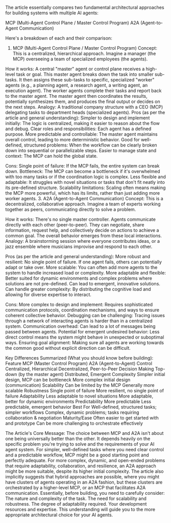 The article essentially compares two fundamental architectural approaches for building systems with multiple AI agents:

MCP (Multi-Agent Control Plane / Master Control Program)
A2A (Agent-to-Agent Communication)

Here's a breakdown of each and their comparison:

1. MCP (Multi-Agent Control Plane / Master Control Program)
Concept: This is a centralized, hierarchical approach. Imagine a manager (the MCP) overseeing a team of specialized employees (the agents).

How it works:
A central "master" agent or control plane receives a high-level task or goal.
This master agent breaks down the task into smaller sub-tasks.
It then assigns these sub-tasks to specific, specialized "worker" agents (e.g., a planning agent, a research agent, a writing agent, an execution agent).
The worker agents complete their tasks and report back to the master agent.
The master agent then coordinates the results, potentially synthesizes them, and produces the final output or decides on the next steps.
Analogy: A traditional company structure with a CEO (MCP) delegating tasks to department heads (specialized agents).
Pros (as per the article and general understanding):
Simpler to design and implement initially: The logic is centralized, making it easier to reason about the flow and debug.
Clear roles and responsibilities: Each agent has a defined purpose.
More predictable and controllable: The master agent maintains overall control, leading to more deterministic behavior.
Good for well-defined, structured problems: When the workflow can be clearly broken down into sequential or parallelizable steps.
Easier to manage state and context: The MCP can hold the global state.


Cons:
Single point of failure: If the MCP fails, the entire system can break down.
Bottleneck: The MCP can become a bottleneck if it's overwhelmed with too many tasks or if the coordination logic is complex.
Less flexible and adaptable: It struggles with novel situations or tasks that don't fit neatly into its pre-defined structure.
Scalability limitations: Scaling often means making the MCP more powerful, which has its limits, rather than just adding more worker agents.
3. A2A (Agent-to-Agent Communication)
Concept: This is a decentralized, collaborative approach. Imagine a team of experts working together as peers, communicating directly to solve a problem.

How it works:
There's no single master controller.
Agents communicate directly with each other (peer-to-peer).
They can negotiate, share information, request help, and collectively decide on actions to achieve a common goal.
The overall behavior emerges from these local interactions.
Analogy: A brainstorming session where everyone contributes ideas, or a jazz ensemble where musicians improvise and respond to each other.

Pros (as per the article and general understanding):
More robust and resilient: No single point of failure. If one agent fails, others can potentially adapt or take over.
More scalable: You can often add more agents to the system to handle increased load or complexity.
More adaptable and flexible: Better suited for dynamic environments and complex problems where solutions are not pre-defined. Can lead to emergent, innovative solutions.
Can handle greater complexity: By distributing the cognitive load and allowing for diverse expertise to interact.

Cons:
More complex to design and implement: Requires sophisticated communication protocols, coordination mechanisms, and ways to ensure coherent collective behavior.
Debugging can be challenging: Tracing issues through a network of interacting agents is harder than in a centralized system.
Communication overhead: Can lead to a lot of messages being passed between agents.
Potential for emergent undesired behavior: Less direct control means the system might behave in unexpected or suboptimal ways.
Ensuring goal alignment: Making sure all agents are working towards the common good without explicit direction can be difficult.

Key Differences Summarized (What you should know before building):
Feature	MCP (Master Control Program)	A2A (Agent-to-Agent)
Control	Centralized, Hierarchical	Decentralized, Peer-to-Peer
Decision Making	Top-down (by the master agent)	Distributed, Emergent
Complexity	Simpler initial design, MCP can be bottleneck	More complex initial design (communication)
Scalability	Can be limited by the MCP	Generally more scalable
Robustness	Single point of failure	More resilient, no single point of failure
Adaptability	Less adaptable to novel situations	More adaptable, better for dynamic environments
Predictability	More predictable	Less predictable, emergent behavior
Best For	Well-defined, structured tasks; simpler workflows	Complex, dynamic problems; tasks requiring collaboration & negotiation
Maturity/Ease	Often easier to get started with and prototype	Can be more challenging to orchestrate effectively

The Article's Core Message:
The choice between MCP and A2A isn't about one being universally better than the other. It depends heavily on the specific problem you're trying to solve and the requirements of your AI agent system.
For simpler, well-defined tasks where you need clear control and a predictable workflow, MCP might be a good starting point and perfectly adequate.
For more complex, dynamic, and open-ended problems that require adaptability, collaboration, and resilience, an A2A approach might be more suitable, despite its higher initial complexity.
The article also implicitly suggests that hybrid approaches are possible, where you might have clusters of agents operating in an A2A fashion, but these clusters are orchestrated by a higher-level MCP, or an MCP that facilitates A2A communication.
Essentially, before building, you need to carefully consider:
The nature and complexity of the task.
The need for scalability and robustness.
The degree of adaptability required.
Your development resources and expertise.
This understanding will guide you to the more appropriate architectural choice for your AI agents.
